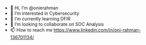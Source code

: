 - 👋 Hi, I’m @onierahman
- 👀 I’m interested in Cybersecurity
- 🌱 I’m currently learning DFIR
- 💞️ I’m looking to collaborate on SOC Analysis
- 📫 How to reach me https://www.linkedin.com/in/oni-rahman-136701134/

<!---
onierahman/onierahman is a ✨ special ✨ repository because its `README.md` (this file) appears on your GitHub profile.
You can click the Preview link to take a look at your changes.
--->
